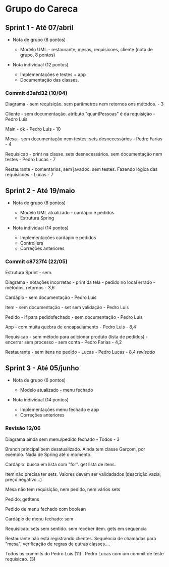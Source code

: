 # Grupo do Careca

## Sprint 1 - Até 07/abril
  - Nota de grupo (8 pontos)
    - Modelo UML - restaurante, mesas, requisicoes, cliente (nota de grupo, 8 pontos)
	
  - Nota individual (12 pontos)
    - Implementações e testes + app
    - Documentação das classes.

### Commit d3afd32 (10/04)
Diagrama - sem requisição. sem parâmetros nem retornos ons métodos. - 3

Cliente - sem documentação. atributo "quantPessoas" é da requisição - Pedro Luis 

Main - ok - Pedro Luis - 10

Mesa - sem documentação nem testes. sets desnecessários - Pedro Farias - 4

Requisicao - print na classe. sets desnecessários. sem documentação nem testes - Pedro Lucas - 7

Restaurante - comentarios, sem javadoc. sem testes. Fazendo lógica das requisicoes - Lucas  - 7


## Sprint 2 - Até 19/maio
  - Nota de grupo (6 pontos)
    - Modelo UML atualizado - cardápio e pedidos
	- Estrutura Spring
  
  - Nota individual (14 pontos)	
    - Implementações cardápio e pedidos
    - Controllers
    - Correções anteriores

### Commit c8727f4 (22/05)
Estrutura Sprint - sem.

Diagrama - notações incorretas - print da tela - pedido no local errado - métodos, retornos - 3,6

Cardápio - sem documentação - Pedro Luis

Item - sem documentação - set sem validação - Pedro Luis

Pedido - if para pedidofechado - sem documentação - Pedro Luis

App - com muita quebra de encapsulamento - Pedro Luis	- 8,4

Requisicao - sem método para adicionar produto (lista de pedidos) - encerrar sem processo - sem conta - Pedro Farias - 4,2

Restaurante - sem itens no pedido - Lucas - Pedro Lucas - 8,4 *revisado*

## Sprint 3 - Até 05/junho
  - Nota de grupo (6 pontos)
    - Modelo atualizado - menu fechado
  
  - Nota individual (14 pontos)	
    - Implementações menu fechado e app
    - Correções anteriores

### Revisão 12/06
Diagrama ainda sem menu/pedido fechado - Todos - 3

Branch principal bem desatualizado. Ainda tem classe Garçom, por exemplo. Nada de Spring até o momento.

Cardápio: busca em lista com "for". get lista de itens. 

Item não precisa ter sets. Valores devem ser validadados (descrição vazia, preço negativo...)

Mesa não tem requisição, nem pedido, nem vários sets 

Pedido: getItens  

Pedido de menu fechado com boolean

Cardápio de menu fechado: sem

Requisicao: sets sem sentido. sem receber item. gets em sequencia

Restaurante não está registrando clientes. Sequência de chamadas para "mesa", verificação de regras de outras classes.... 

Todos os commits do Pedro Luis (11) . Pedro Lucas com um commit de teste requisicao. (3)